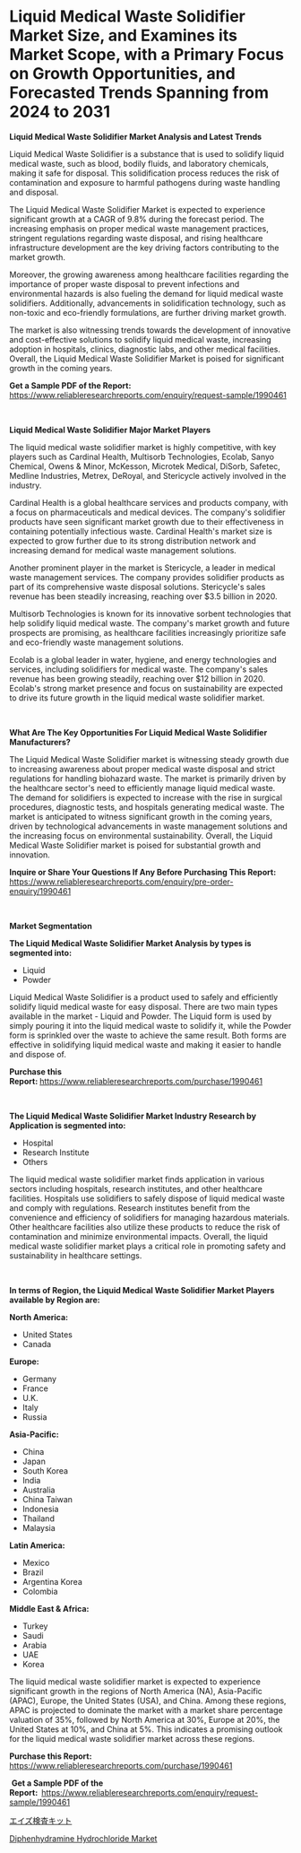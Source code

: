 <p><h1>Liquid Medical Waste Solidifier Market Size, and Examines its Market Scope, with a Primary Focus on Growth Opportunities, and Forecasted Trends Spanning from 2024 to 2031</h1></p><p><strong>Liquid Medical Waste Solidifier Market Analysis and Latest Trends</strong></p>
<p><p>Liquid Medical Waste Solidifier is a substance that is used to solidify liquid medical waste, such as blood, bodily fluids, and laboratory chemicals, making it safe for disposal. This solidification process reduces the risk of contamination and exposure to harmful pathogens during waste handling and disposal.</p><p>The Liquid Medical Waste Solidifier Market is expected to experience significant growth at a CAGR of 9.8% during the forecast period. The increasing emphasis on proper medical waste management practices, stringent regulations regarding waste disposal, and rising healthcare infrastructure development are the key driving factors contributing to the market growth.</p><p>Moreover, the growing awareness among healthcare facilities regarding the importance of proper waste disposal to prevent infections and environmental hazards is also fueling the demand for liquid medical waste solidifiers. Additionally, advancements in solidification technology, such as non-toxic and eco-friendly formulations, are further driving market growth.</p><p>The market is also witnessing trends towards the development of innovative and cost-effective solutions to solidify liquid medical waste, increasing adoption in hospitals, clinics, diagnostic labs, and other medical facilities. Overall, the Liquid Medical Waste Solidifier Market is poised for significant growth in the coming years.</p></p>
<p><strong>Get a Sample PDF of the Report:&nbsp;</strong> <a href="https://www.reliableresearchreports.com/enquiry/request-sample/1990461">https://www.reliableresearchreports.com/enquiry/request-sample/1990461</a></p>
<p>&nbsp;</p>
<p><strong>Liquid Medical Waste Solidifier Major Market Players</strong></p>
<p><p>The liquid medical waste solidifier market is highly competitive, with key players such as Cardinal Health, Multisorb Technologies, Ecolab, Sanyo Chemical, Owens & Minor, McKesson, Microtek Medical, DiSorb, Safetec, Medline Industries, Metrex, DeRoyal, and Stericycle actively involved in the industry.</p><p>Cardinal Health is a global healthcare services and products company, with a focus on pharmaceuticals and medical devices. The company's solidifier products have seen significant market growth due to their effectiveness in containing potentially infectious waste. Cardinal Health's market size is expected to grow further due to its strong distribution network and increasing demand for medical waste management solutions.</p><p>Another prominent player in the market is Stericycle, a leader in medical waste management services. The company provides solidifier products as part of its comprehensive waste disposal solutions. Stericycle's sales revenue has been steadily increasing, reaching over $3.5 billion in 2020.</p><p>Multisorb Technologies is known for its innovative sorbent technologies that help solidify liquid medical waste. The company's market growth and future prospects are promising, as healthcare facilities increasingly prioritize safe and eco-friendly waste management solutions.</p><p>Ecolab is a global leader in water, hygiene, and energy technologies and services, including solidifiers for medical waste. The company's sales revenue has been growing steadily, reaching over $12 billion in 2020. Ecolab's strong market presence and focus on sustainability are expected to drive its future growth in the liquid medical waste solidifier market.</p></p>
<p>&nbsp;</p>
<p><strong>What Are The Key Opportunities For Liquid Medical Waste Solidifier Manufacturers?</strong></p>
<p><p>The Liquid Medical Waste Solidifier market is witnessing steady growth due to increasing awareness about proper medical waste disposal and strict regulations for handling biohazard waste. The market is primarily driven by the healthcare sector's need to efficiently manage liquid medical waste. The demand for solidifiers is expected to increase with the rise in surgical procedures, diagnostic tests, and hospitals generating medical waste. The market is anticipated to witness significant growth in the coming years, driven by technological advancements in waste management solutions and the increasing focus on environmental sustainability. Overall, the Liquid Medical Waste Solidifier market is poised for substantial growth and innovation.</p></p>
<p><strong>Inquire or Share Your Questions If Any Before Purchasing This Report:</strong> <a href="https://www.reliableresearchreports.com/enquiry/pre-order-enquiry/1990461">https://www.reliableresearchreports.com/enquiry/pre-order-enquiry/1990461</a></p>
<p>&nbsp;</p>
<p><strong>Market Segmentation</strong></p>
<p><strong>The Liquid Medical Waste Solidifier Market Analysis by types is segmented into:</strong></p>
<p><ul><li>Liquid</li><li>Powder</li></ul></p>
<p><p>Liquid Medical Waste Solidifier is a product used to safely and efficiently solidify liquid medical waste for easy disposal. There are two main types available in the market - Liquid and Powder. The Liquid form is used by simply pouring it into the liquid medical waste to solidify it, while the Powder form is sprinkled over the waste to achieve the same result. Both forms are effective in solidifying liquid medical waste and making it easier to handle and dispose of.</p></p>
<p><strong>Purchase this Report:&nbsp;</strong><a href="https://www.reliableresearchreports.com/purchase/1990461">https://www.reliableresearchreports.com/purchase/1990461</a></p>
<p>&nbsp;</p>
<p><strong>The Liquid Medical Waste Solidifier Market Industry Research by Application is segmented into:</strong></p>
<p><ul><li>Hospital</li><li>Research Institute</li><li>Others</li></ul></p>
<p><p>The liquid medical waste solidifier market finds application in various sectors including hospitals, research institutes, and other healthcare facilities. Hospitals use solidifiers to safely dispose of liquid medical waste and comply with regulations. Research institutes benefit from the convenience and efficiency of solidifiers for managing hazardous materials. Other healthcare facilities also utilize these products to reduce the risk of contamination and minimize environmental impacts. Overall, the liquid medical waste solidifier market plays a critical role in promoting safety and sustainability in healthcare settings.</p></p>
<p>&nbsp;</p>
<p><strong>In terms of Region, the Liquid Medical Waste Solidifier Market Players available by Region are:</strong></p>
<p>
    <p> <strong> North America: </strong>
        <ul>
            <li>United States</li>
            <li>Canada</li>
        </ul>
        </p> 
    <p> <strong> Europe: </strong>
        <ul>
            <li>Germany</li>
            <li>France</li>
            <li>U.K.</li>
            <li>Italy</li>
            <li>Russia</li>
        </ul>
        </p> 
    <p> <strong> Asia-Pacific: </strong>
        <ul>
            <li>China</li>
            <li>Japan</li>
            <li>South Korea</li>
            <li>India</li>
            <li>Australia</li>
            <li>China Taiwan</li>
            <li>Indonesia</li>
            <li>Thailand</li>
            <li>Malaysia</li>
        </ul>
        </p> 
    <p> <strong> Latin America: </strong>
        <ul>
            <li>Mexico</li>
            <li>Brazil</li>
            <li>Argentina Korea</li>
            <li>Colombia</li>
        </ul>
        </p> 
    <p> <strong> Middle East & Africa: </strong>
        <ul>
            <li>Turkey</li>
            <li>Saudi</li>
            <li>Arabia</li>
            <li>UAE</li>
            <li>Korea</li>
        </ul>
    </p>
    </p>
<p><p>The liquid medical waste solidifier market is expected to experience significant growth in the regions of North America (NA), Asia-Pacific (APAC), Europe, the United States (USA), and China. Among these regions, APAC is projected to dominate the market with a market share percentage valuation of 35%, followed by North America at 30%, Europe at 20%, the United States at 10%, and China at 5%. This indicates a promising outlook for the liquid medical waste solidifier market across these regions.</p></p>
<p><strong>Purchase this Report: </strong><a href="https://www.reliableresearchreports.com/purchase/1990461">https://www.reliableresearchreports.com/purchase/1990461</a></p>
<p>&nbsp;<strong>Get a Sample PDF of the Report:&nbsp;&nbsp;</strong><a href="https://www.reliableresearchreports.com/enquiry/request-sample/1990461">https://www.reliableresearchreports.com/enquiry/request-sample/1990461</a></p>
<p><strong></strong></p>
<p><p><a href="https://github.com/oqoeusbvpadwjs08/Market-Research-Report-List-1/blob/main/9699187193057.md">エイズ検査キット</a></p><p><a href="https://github.com/RichRobinson5/Market-Research-Report-List-4/blob/main/diphenhydramine-hydrochloride-market.md">Diphenhydramine Hydrochloride Market</a></p></p>